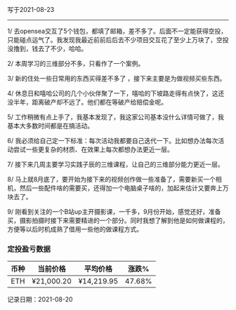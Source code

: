 写于2021-08-23

-----

1/ 去opensea交互了5个钱包，都填了邮箱，差不多了。后面不一定能获得空投，只能碰点运气了。我发现我最近前前后后去不少项目交互花了至少上万块了，空投没撸到，钱去了不少，哈哈。

2/ 本周学习的三维部分不多，只看作了一个案例。

3/ 新的住处一些日常用的东西买得差不多了 ，接下来主要是为做视频买些东西。

4/ 休息日和嘻哈公司的几个小伙伴聚了一下，嘻哈的下坡路走得有点快了，这还没半年，距离破产却不远了。他们都在等破产给赔偿金呢。

5/ 工作稍微有点上手了，我基本发现了，我这家公司基本没什么详情可做了，我基本大多数时间都是在搞活动。

6/ 我必须给自己定一下标准：每次活动我都要自己迭代一下。比如想办法每次活动尝试一些更复杂的材质、在效果上每次都想办法更近一层。

7/ 接下来几周主要学习实践子辰的三维课程，让自己的三维部分能力更近一层。

8/ 马上就8月底了，要开始为接下来的视频创作做一些准备了，需要新买一个相机，然后一些配件啥的需要买，还得加一个电脑桌子啥的，加起来估计又要奔上万块去了。

9/ 刚看到关注的一个B站up主开摄影课，一千多，9月份开始，感觉还好，准备买，摄影拍摄时接下来需要精进的一个部分。同时我想了解到他是如何做课程的，方便等以后时机成熟了借用一些他的做课程方式。

### 定投盈亏数据
| 币种 | 当前价格 | 平均价格 |  涨跌%  |  
| :--: | :----------: | :----------: | :-----: |
| ETH  |  ¥21,000.20 |  ¥14,219.95 | 47.68%  |

记录日期：2021-08-20
